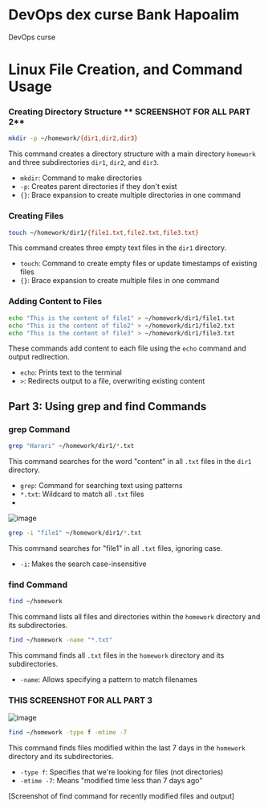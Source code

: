 # DevOps dex curse Bank Hapoalim
DevOps curse

# Linux File Creation, and Command Usage 

### Creating Directory Structure ** SCREENSHOT FOR ALL PART 2**

```bash
mkdir -p ~/homework/{dir1,dir2,dir3}
```

This command creates a directory structure with a main directory `homework` and three subdirectories `dir1`, `dir2`, and `dir3`.

- `mkdir`: Command to make directories
- `-p`: Creates parent directories if they don't exist
- `{}`: Brace expansion to create multiple directories in one command

### Creating Files

```bash
touch ~/homework/dir1/{file1.txt,file2.txt,file3.txt}
```

This command creates three empty text files in the `dir1` directory.

- `touch`: Command to create empty files or update timestamps of existing files
- `{}`: Brace expansion to create multiple files in one command

### Adding Content to Files

```bash
echo "This is the content of file1" > ~/homework/dir1/file1.txt
echo "This is the content of file2" > ~/homework/dir1/file2.txt
echo "This is the content of file3" > ~/homework/dir1/file3.txt
```

These commands add content to each file using the `echo` command and output redirection.

- `echo`: Prints text to the terminal
- `>`: Redirects output to a file, overwriting existing content

## Part 3: Using grep and find Commands

### grep Command

```bash
grep "Harari" ~/homework/dir1/*.txt
```

This command searches for the word "content" in all `.txt` files in the `dir1` directory.

- `grep`: Command for searching text using patterns
- `*.txt`: Wildcard to match all `.txt` files
- 
  
![image](https://github.com/user-attachments/assets/ae4df146-347a-4feb-a7cc-58ffa88ac6a2)

```bash
grep -i "file1" ~/homework/dir1/*.txt
```

This command searches for "file1" in all `.txt` files, ignoring case.

- `-i`: Makes the search case-insensitive



### find Command

```bash
find ~/homework
```

This command lists all files and directories within the `homework` directory and its subdirectories.


```bash
find ~/homework -name "*.txt"
```

This command finds all `.txt` files in the `homework` directory and its subdirectories.

- `-name`: Allows specifying a pattern to match filenames

###  **THIS SCREENSHOT FOR ALL PART 3**

![image](https://github.com/user-attachments/assets/5ea03e93-e366-4eab-bf0c-6fed53320401)


```bash
find ~/homework -type f -mtime -7
```

This command finds files modified within the last 7 days in the `homework` directory and its subdirectories.

- `-type f`: Specifies that we're looking for files (not directories)
- `-mtime -7`: Means "modified time less than 7 days ago"

[Screenshot of find command for recently modified files and output]


